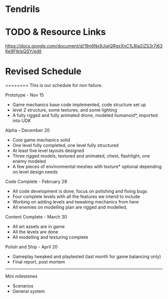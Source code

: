 Tendrils
========

# TODO & Resource Links
https://docs.google.com/document/d/19n6Nx9JiajQRgxXnC1L8Ia2jZS3r7j63Ke9FtklsQSY/edit

# Revised Schedule
========
This is our schedule for non failure.

Prototype           - Nov 15
* Game mechanics base code implemented, code structure set up
* level 2 structure, some textures, and some lighting
* A fully rigged and fully animated drone, modeled humanoid*, imported into UDK

Alpha               - December 20
* Core game mechanics solid
* One level fully completed, one level fully structured
* At least five level layouts designed
* Three rigged models, textured and animated, chest, flashlight, one enemy modeled
* A few pieces of environmental meshes with texture* optional depending on level design needs

Code Complete       - February 28
* All code development is done, focus on polishing and fixing bugs
* Four complete levels with all the features we intend to include
* Working on adding levels and tweaking mechanics from here
* All enemies on modelling plan are rigged and modelled,

Content Complete    - March 30
* All art assets are in game
* All the levels are done
* All modelling and texturing complete

Polish and Ship     - April 20
* Gameplay tweaked and playtested (last month for game balancing only)
* Final report, post mortem

----------------------------
Mini milestones
* Scenarios
* General system 

